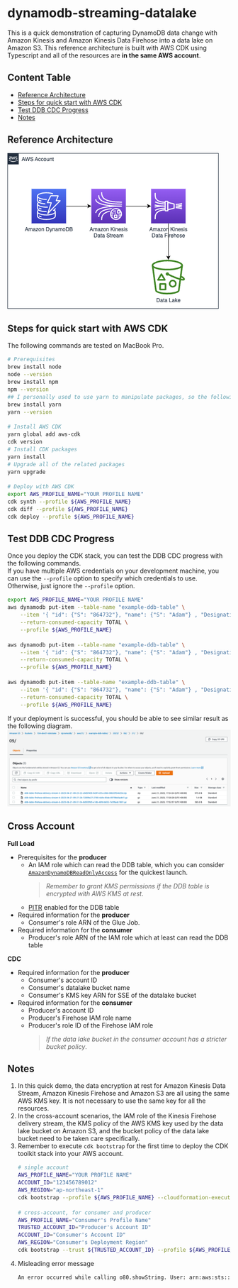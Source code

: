 # dynamodb-streaming-datalake
This is a quick demonstration of capturing DynamoDB data change with Amazon Kinesis and Amazon Kinesis Data Firehose into a data lake on Amazon S3. This reference architecture is built with AWS CDK using Typescript and all of the resources are **in the same AWS account**.
## Content Table
* [Reference Architecture](#reference-architecture)  
* [Steps for quick start with AWS CDK](#steps-for-quick-start-with-aws-cdk)  
* [Test DDB CDC Progress](#test-ddb-cdc-progress)
* [Notes](#notes)  
## Reference Architecture
![reference architecture](images/ddb%20cdc%20into%20data%20lake.png)

## Steps for quick start with AWS CDK
The following commands are tested on MacBook Pro.
```bash
# Prerequisites
brew install node
node --version
brew install npm
npm --version
## I personally used to use yarn to manipulate packages, so the following installation, i.e., yarn, is optional. For the installation of CDK itself and related packages, npm and yarn all all available. I will present the yarn commands here.
brew install yarn
yarn --version

# Install AWS CDK
yarn global add aws-cdk
cdk version
# Install CDK packages
yarn install
# Upgrade all of the related packages
yarn upgrade

# Deploy with AWS CDK
export AWS_PROFILE_NAME="YOUR PROFILE NAME"
cdk synth --profile ${AWS_PROFILE_NAME}
cdk diff --profile ${AWS_PROFILE_NAME}
cdk deploy --profile ${AWS_PROFILE_NAME}
```

## Test DDB CDC Progress
Once you deploy the CDK stack, you can test the DDB CDC progress with the following commands.  
If you have multiple AWS credentials on your development machine, you can use the `--profile` option to specify which credentials to use. Otherwise, just ignore the `--profile` option.
```bash
export AWS_PROFILE_NAME="YOUR PROFILE NAME"
aws dynamodb put-item --table-name "example-ddb-table" \
	--item '{ "id": {"S": "864732"}, "name": {"S": "Adam"} , "Designation": {"S": "Architect"} }' \
	--return-consumed-capacity TOTAL \
	--profile ${AWS_PROFILE_NAME}

aws dynamodb put-item --table-name "example-ddb-table" \
	--item '{ "id": {"S": "864732"}, "name": {"S": "Adam"} , "Designation": {"S": "Sr. Architect"} }' \
	--return-consumed-capacity TOTAL \
	--profile ${AWS_PROFILE_NAME}

aws dynamodb put-item --table-name "example-ddb-table" \
	--item '{ "id": {"S": "864732"}, "name": {"S": "Adam"} , "Designation": {"S": "Developer Advocate"} }' \
	--return-consumed-capacity TOTAL \
	--profile ${AWS_PROFILE_NAME}
```
If your deployment is successful, you should be able to see similar result as the following diagram.
![reference result](images/ddb%20cdc%20result.png)

## Cross Account
**Full Load**  
   * Prerequisites for the **producer**
        * An IAM role which can read the DDB table, which you can consider [`AmazonDynamoDBReadOnlyAccess`](https://docs.aws.amazon.com/IAM/latest/UserGuide/reference_policies_examples_dynamodb_specific-table.html) for the quickest launch.
          > *Remember to grant KMS permissions if the DDB table is encrypted with AWS KMS at rest*.
        * [PITR](https://docs.aws.amazon.com/amazondynamodb/latest/developerguide/PointInTimeRecovery_Howitworks.html) enabled for the DDB table
   * Required information for the **producer**
        * Consumer's role ARN of the Glue Job.
   * Required information for the **consumer**
        * Producer's role ARN of the IAM role which at least can read the DDB table
        
**CDC**
   * Required information for the **producer**
        * Consumer's account ID
        * Consumer's datalake bucket name
        * Consumer's KMS key ARN for SSE of the datalake bucket
   * Required information for the **consumer**  
        * Producer's account ID
        * Producer's Firehose IAM role name
        * Producer's role ID of the Firehose IAM role
            > *If the data lake bucket in the consumer account has a stricter bucket policy*.

## Notes
1. In this quick demo, the data encryption at rest for Amazon Kinesis Data Stream, Amazon Kinesis Firehose and Amazon S3 are all using the same AWS KMS key. It is not necessary to use the same key for all the resources.
2. In the cross-account scenarios, the IAM role of the Kinesis Firehose delivery stream, the KMS policy of the AWS KMS key used by the data lake bucket on Amazon S3, and the bucket policy of the data lake bucket need to be taken care specifically.
3. Remember to execute `cdk bootstrap` for the first time to deploy the CDK toolkit stack into your AWS account.  
    ```bash
    # single account
    AWS_PROFILE_NAME="YOUR PROFILE NAME"
    ACCOUNT_ID="123456789012"
    AWS_REGION="ap-northeast-1"
    cdk bootstrap --profile ${AWS_PROFILE_NAME} --cloudformation-execution-policies arn:aws:iam::aws:policy/AdministratorAccess aws://${ACCOUNT_ID}/${AWS_REGION}

    # cross-account, for consumer and producer
    AWS_PROFILE_NAME="Consumer's Profile Name"
    TRUSTED_ACCOUNT_ID="Producer's Account ID"
    ACCOUNT_ID="Consumer's Account ID"
    AWS_REGION="Consumer's Deployment Region"
    cdk bootstrap --trust ${TRUSTED_ACCOUNT_ID} --profile ${AWS_PROFILE_NAME} --cloudformation-execution-policies arn:aws:iam::aws:policy/AdministratorAccess aws://${ACCOUNT_ID}/${AWS_REGION}
    ```
4. Misleading error message
   ```bash
   An error occurred while calling o80.showString. User: arn:aws:sts::${ConsumerAccountId}:assumed-role/ddb-cross-account-full-load-glue-job-role/GlueJobRunnerSession is not authorized to perform: dynamodb:DescribeTable on resource: arn:aws:dynamodb:ap-northeast-1:${ConsumerAccountId}:table/example-ddb-table because no identity-based policy allows the dynamodb:DescribeTable action (Service: AmazonDynamoDBv2; Status Code: 400; Error Code: AccessDeniedException; Request ID: N5ACV5ES40I4OSKCFQO9KJ8NP3VV4KQNSO5AEMVJF66Q9ASUAAJG; Proxy: null)
   ```